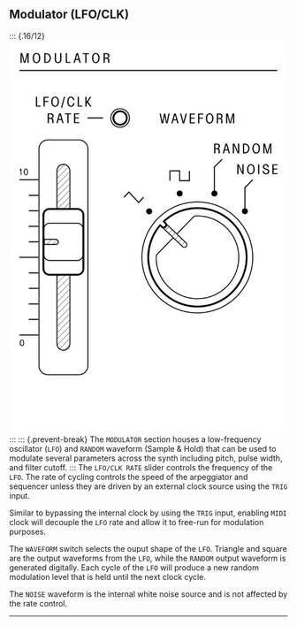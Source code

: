 ## Modulator (LFO/CLK)

<article>

::: {.16/12}
![FIGURE 1.3](assets/sb01-modulator-bw.svg)
:::
::: {.prevent-break}
The `MODULATOR` section houses a low-frequency oscillator (`LFO`) and `RANDOM` waveform (Sample & Hold) that can be used to modulate several parameters across the synth including pitch, pulse width, and filter cutoff.
:::
The `LFO/CLK RATE` slider controls the frequency of the `LFO`. The rate of cycling controls the speed of the arpeggiator and sequencer unless they are driven by an external clock source using the `TRIG` input. 

Similar to bypassing the internal clock by using the `TRIG` input, enabling `MIDI` clock will decouple the `LFO` rate and allow it to free-run for modulation purposes.

The `WAVEFORM` switch selects the ouput shape of the `LFO`. Triangle and square are the output waveforms from the `LFO`, while the `RANDOM` output waveform is generated digitally. Each cycle of the `LFO` will produce a new random modulation level that is held until the next clock cycle. 

The `NOISE` waveform is the internal white noise source and is not affected by the rate control.

</article>

---
